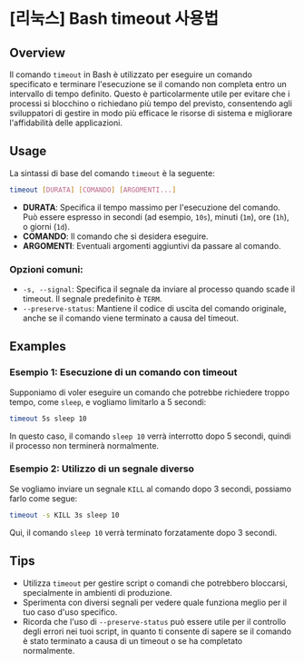 # [리눅스] Bash timeout 사용법

## Overview
Il comando `timeout` in Bash è utilizzato per eseguire un comando specificato e terminare l'esecuzione se il comando non completa entro un intervallo di tempo definito. Questo è particolarmente utile per evitare che i processi si blocchino o richiedano più tempo del previsto, consentendo agli sviluppatori di gestire in modo più efficace le risorse di sistema e migliorare l'affidabilità delle applicazioni.

## Usage
La sintassi di base del comando `timeout` è la seguente:

```bash
timeout [DURATA] [COMANDO] [ARGOMENTI...]
```

- **DURATA**: Specifica il tempo massimo per l'esecuzione del comando. Può essere espresso in secondi (ad esempio, `10s`), minuti (`1m`), ore (`1h`), o giorni (`1d`).
- **COMANDO**: Il comando che si desidera eseguire.
- **ARGOMENTI**: Eventuali argomenti aggiuntivi da passare al comando.

### Opzioni comuni:
- `-s, --signal`: Specifica il segnale da inviare al processo quando scade il timeout. Il segnale predefinito è `TERM`.
- `--preserve-status`: Mantiene il codice di uscita del comando originale, anche se il comando viene terminato a causa del timeout.

## Examples
### Esempio 1: Esecuzione di un comando con timeout
Supponiamo di voler eseguire un comando che potrebbe richiedere troppo tempo, come `sleep`, e vogliamo limitarlo a 5 secondi:

```bash
timeout 5s sleep 10
```
In questo caso, il comando `sleep 10` verrà interrotto dopo 5 secondi, quindi il processo non terminerà normalmente.

### Esempio 2: Utilizzo di un segnale diverso
Se vogliamo inviare un segnale `KILL` al comando dopo 3 secondi, possiamo farlo come segue:

```bash
timeout -s KILL 3s sleep 10
```
Qui, il comando `sleep 10` verrà terminato forzatamente dopo 3 secondi.

## Tips
- Utilizza `timeout` per gestire script o comandi che potrebbero bloccarsi, specialmente in ambienti di produzione.
- Sperimenta con diversi segnali per vedere quale funziona meglio per il tuo caso d'uso specifico.
- Ricorda che l'uso di `--preserve-status` può essere utile per il controllo degli errori nei tuoi script, in quanto ti consente di sapere se il comando è stato terminato a causa di un timeout o se ha completato normalmente.